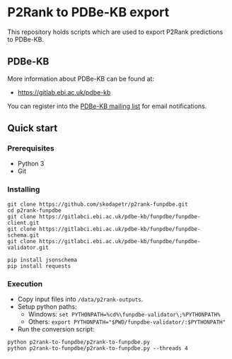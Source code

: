 # P2Rank to PDBe-KB export

This repository holds scripts which are used to export P2Rank predictions to PDBe-KB.

## PDBe-KB
More information about PDBe-KB can be found at:
* https://gitlab.ebi.ac.uk/pdbe-kb

You can register into the [PDBe-KB mailing list](https://listserver.ebi.ac.uk/mailman/listinfo/pdbe-kb-depositor) 
for email notifications.

## Quick start

### Prerequisites
* Python 3
* Git

### Installing
```
git clone https://github.com/skodapetr/p2rank-funpdbe.git
cd p2rank-funpdbe
git clone https://gitlabci.ebi.ac.uk/pdbe-kb/funpdbe/funpdbe-client.git
git clone https://gitlabci.ebi.ac.uk/pdbe-kb/funpdbe/funpdbe-schema.git
git clone https://gitlabci.ebi.ac.uk/pdbe-kb/funpdbe/funpdbe-validator.git
```
```
pip install jsonschema
pip install requests
```

### Execution
* Copy input files into ```/data/p2rank-outputs```.
* Setup python paths:
  * Windows: ```set PYTHONPATH=%cd%\funpdbe-validator\;%PYTHONPATH%```
  * Others: ```export PYTHONPATH="$PWD/funpdbe-validator/:$PYTHONPATH"```
* Run the conversion script:
```
python p2rank-to-funpdbe/p2rank-to-funpdbe.py
python p2rank-to-funpdbe/p2rank-to-funpdbe.py --threads 4
```
